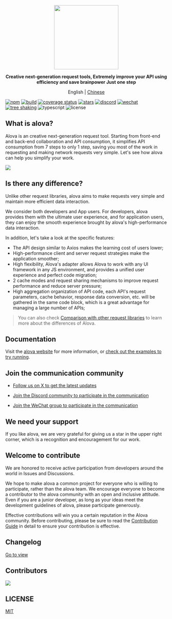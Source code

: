 <p align="center">
<img width="200px" src="https://alova.js.org/img/logo-text-vertical.svg" />
</p>

<p align="center"><b>Creative next-generation request tools, Extremely improve your API using efficiency and save brainpower
Just one step</b></p>

<p align="center">English | <a href="./README.zh-CN.md">Chinese</a></p>

[![npm](https://img.shields.io/npm/v/alova)](https://www.npmjs.com/package/alova)
[![build](https://github.com/alovajs/alova/actions/workflows/release.yml/badge.svg?branch=main)](https://github.com/alovajs/alova/actions/workflows/release.yml)
[![coverage status](https://coveralls.io/repos/github/alovajs/alova/badge.svg?branch=main)](https://coveralls.io/github/alovajs/alova?branch=main)
[![stars](https://img.shields.io/github/stars/alovajs/alova?style=social)](https://github.com/alovajs/alova)
[![discord](https://img.shields.io/badge/chat-Discord-515ff1)](https://discord.gg/S47QGJgkVb)
[![wechat](https://img.shields.io/badge/chat_with_CH-Wechat-07c160)](https://alova.js.org/img/wechat_qrcode.jpg)
[![tree shaking](https://badgen.net/bundlephobia/tree-shaking/alova)](https://bundlephobia.com/package/alova)
![typescript](https://badgen.net/badge/icon/typescript?icon=typescript&label)
![license](https://img.shields.io/badge/license-MIT-blue.svg)

## What is alova?

Alova is an creative next-generation request tool. Starting from front-end and back-end collaboration and API consumption, it simplifies API consumption from 7 steps to only 1 step, saving you most of the work in requesting and making network requests very simple. Let's see how alova can help you simplify your work.

![](https://alova.js.org/img/overview_flow_en.png)

## Is there any difference?

Unlike other request libraries, alova aims to make requests very simple and maintain more efficient data interaction.

We consider both developers and App users. For developers, alova provides them with the ultimate user experience, and for application users, they can enjoy the smooth experience brought by alova's high-performance data interaction.

In addition, let's take a look at the specific features:

- The API design similar to Axios makes the learning cost of users lower;
- High-performance client and server request strategies make the application smoother;
- High flexibility, Alova's adapter allows Alova to work with any UI framework in any JS environment, and provides a unified user experience and perfect code migration;
- 2 cache modes and request sharing mechanisms to improve request performance and reduce server pressure;
- High aggregation organization of API code, each API's request parameters, cache behavior, response data conversion, etc. will be gathered in the same code block, which is a great advantage for managing a large number of APIs;

> You can also check [Comparison with other request libraries](https://alova.js.org/about/comparison) to learn more about the differences of Alova.

## Documentation

Visit the [alova website](https://alova.js.org) for more information, or [check out the examples to try running](https://alova.js.org/category/examples).

## Join the communication community

- [Follow us on X to get the latest updates](https://x.com/alovajs)

- [Join the Discord community to participate in the communication](https://discord.gg/S47QGJgkVb)

- [Join the WeChat group to participate in the communication](https://alova.js.org/img/wechat_qrcode.jpg)

## We need your support

If you like alova, we are very grateful for giving us a star in the upper right corner, which is a recognition and encouragement for our work.

## Welcome to contribute

We are honored to receive active participation from developers around the world in Issues and Discussions.

We hope to make alova a common project for everyone who is willing to participate, rather than the alova team. We encourage everyone to become a contributor to the alova community with an open and inclusive attitude. Even if you are a junior developer, as long as your ideas meet the development guidelines of alova, please participate generously.

Effective contributions will win you a certain reputation in the Alova community. Before contributing, please be sure to read the [Contribution Guide](./CONTRIBUTING.zh-CN.md) in detail to ensure your contribution is effective.

## Changelog

[Go to view](https://github.com/alovajs/alova/releases)

## Contributors

<a href="https://github.com/alovajs/alova/graphs/contributors">
<img src="https://contrib.rocks/image?repo=alovajs/alova&max=30&columns=10" />
</a>

## LICENSE

[MIT](https://en.wikipedia.org/wiki/MIT_License)
